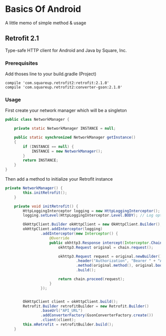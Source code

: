 # Basics Of Android

A little memo of simple method & usage

## Retrofit 2.1

Type-safe HTTP client for Android and Java by Square, Inc.

### Prerequisites

Add thoses line to your build.gradle (Project)

```
compile 'com.squareup.retrofit2:retrofit:2.1.0'
compile 'com.squareup.retrofit2:converter-gson:2.1.0'
```

### Usage

First create your network manager which will be a singleton

```java
public class NetworkManager {

    private static NetworkManager INSTANCE = null;

    public static synchronized NetworkManager getInstance()
    {
        if (INSTANCE == null) {
            INSTANCE = new NetworkManager();
        }
        return INSTANCE;
    }
}
```

Then add a method to initialize your Retrofit instance

```java
private NetworkManager() {
        this.initRetrofit();
    }

    private void initRetrofit() {
        HttpLoggingInterceptor logging = new HttpLoggingInterceptor();
        logging.setLevel(HttpLoggingInterceptor.Level.BODY); // Log options for debug (NONE, BASIC, HEADERS, BODY)

        OkHttpClient.Builder okHttpClient = new OkHttpClient.Builder();
        okHttpClient.addInterceptor(logging)
                .addInterceptor(new Interceptor() {
                    @Override
                    public okhttp3.Response intercept(Interceptor.Chain chain) throws IOException {
                        okhttp3.Request original = chain.request();

                        okhttp3.Request request = original.newBuilder()
                                .header("Authorization", "Bearer " + "API_TOKEN")
                                .method(original.method(), original.body())
                                .build();

                        return chain.proceed(request);
                    }
                });


        OkHttpClient client = okHttpClient.build();
        Retrofit.Builder retrofitBuilder = new Retrofit.Builder()
                .baseUrl("API_URL")
                .addConverterFactory(GsonConverterFactory.create())
                .client(client);
        this.mRetrofit = retrofitBuilder.build();
    }
```
